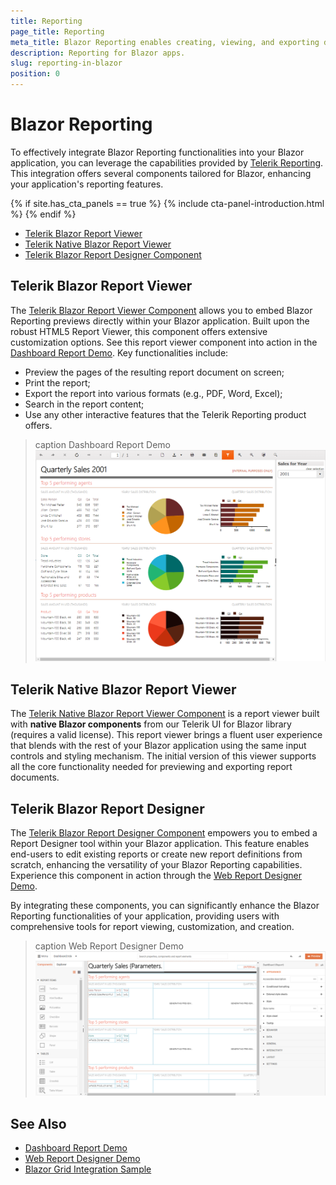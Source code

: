 ```yaml
---
title: Reporting
page_title: Reporting
meta_title: Blazor Reporting enables creating, viewing, and exporting dynamic reports in Blazor apps, combining .NET with web UI.
description: Reporting for Blazor apps.
slug: reporting-in-blazor
position: 0
---
```


# Blazor Reporting

To effectively integrate Blazor Reporting functionalities into your Blazor application, you can leverage the capabilities provided by [Telerik Reporting](https://www.telerik.com/products/reporting). This integration offers several components tailored for Blazor, enhancing your application's reporting features.

{% if site.has_cta_panels == true %}
{% include cta-panel-introduction.html %}
{% endif %}

* [Telerik Blazor Report Viewer](#telerik-blazor-report-viewer)
* [Telerik Native Blazor Report Viewer](#telerik-native-blazor-report-viewer)
* [Telerik Blazor Report Designer Component](#telerik-blazor-report-designer)

## Telerik Blazor Report Viewer

The [Telerik Blazor Report Viewer Component](https://docs.telerik.com/reporting/embedding-reports/display-reports-in-applications/web-application/blazor-report-viewer/overview) allows you to embed Blazor Reporting previews directly within your Blazor application. Built upon the robust HTML5 Report Viewer, this component offers extensive customization options. See this report viewer component into action in the [Dashboard Report Demo](https://demos.telerik.com/reporting/dashboard). Key functionalities include:

* Preview the pages of the resulting report document on screen;
* Print the report;
* Export the report into various formats (e.g., PDF, Word, Excel);
* Search in the report content;
* Use any other interactive features that the Telerik Reporting product offers.

>caption Dashboard Report Demo
![Blazor dashboard report demo](images/dashboard-report-demo.png)

## Telerik Native Blazor Report Viewer

The [Telerik Native Blazor Report Viewer Component](https://docs.telerik.com/reporting/embedding-reports/display-reports-in-applications/web-application/native-blazor-report-viewer/overview) is a report viewer built with **native Blazor components** from our Telerik UI for Blazor library (requires a valid license). This report viewer brings a fluent user experience that blends with the rest of your Blazor application using the same input controls and styling mechanism. The initial version of this viewer supports all the core functionality needed for previewing and exporting report documents.

## Telerik Blazor Report Designer

The [Telerik Blazor Report Designer Component](https://docs.telerik.com/reporting/how-to-blazor-web-report-designer) empowers you to embed a Report Designer tool within your Blazor application. This feature enables end-users to edit existing reports or create new report definitions from scratch, enhancing the versatility of your Blazor Reporting capabilities. Experience this component in action through the [Web Report Designer Demo](https://demos.telerik.com/reporting/designer).

By integrating these components, you can significantly enhance the Blazor Reporting functionalities of your application, providing users with comprehensive tools for report viewing, customization, and creation.

>caption Web Report Designer Demo
![Blazor web report designer demo](images/web-report-designer-demo.png)


## See Also

* [Dashboard Report Demo](https://demos.telerik.com/reporting/dashboard)
* [Web Report Designer Demo](https://demos.telerik.com/reporting/designer)
* [Blazor Grid Integration Sample](https://demos.telerik.com/blazor-ui/reporting-integration/grid-report)
